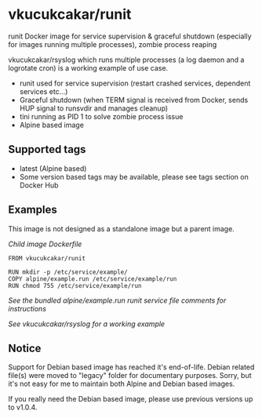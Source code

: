 # vkucukcakar/runit

runit Docker image for service supervision & graceful shutdown (especially for images running multiple processes), zombie process reaping

vkucukcakar/rsyslog which runs multiple processes (a log daemon and a logrotate cron) is a working example of use case.

* runit used for service supervision (restart crashed services, dependent services etc...)
* Graceful shutdown (when TERM signal is received from Docker, sends HUP signal to runsvdir and manages cleanup)
* tini running as PID 1 to solve zombie process issue
* Alpine based image
  
## Supported tags

* latest (Alpine based)
* Some version based tags may be available, please see tags section on Docker Hub

## Examples

This image is not designed as a standalone image but a parent image.

*Child image Dockerfile*

	FROM vkucukcakar/runit
	
	RUN mkdir -p /etc/service/example/
	COPY alpine/example.run /etc/service/example/run
	RUN chmod 755 /etc/service/example/run
	
*See the bundled alpine/example.run runit service file comments for instructions*

*See vkucukcakar/rsyslog for a working example*

## Notice

Support for Debian based image has reached it's end-of-life.
Debian related file(s) were moved to "legacy" folder for documentary purposes.
Sorry, but it's not easy for me to maintain both Alpine and Debian based images.

If you really need the Debian based image, please use previous versions up to v1.0.4.
